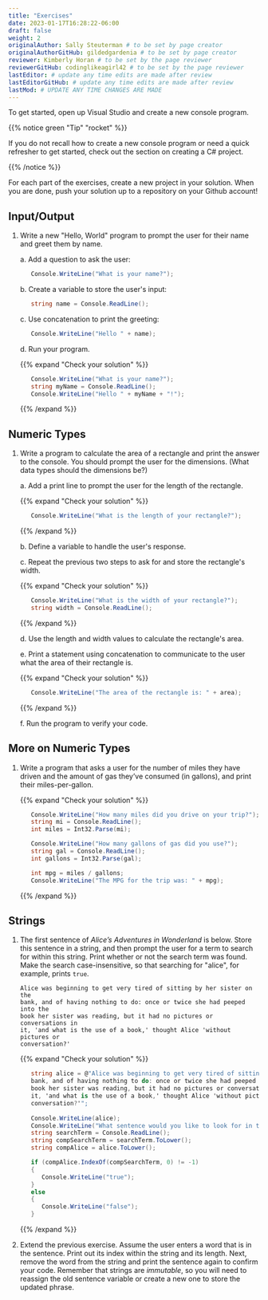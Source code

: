```yaml
---
title: "Exercises"
date: 2023-01-17T16:28:22-06:00
draft: false
weight: 2
originalAuthor: Sally Steuterman # to be set by page creator
originalAuthorGitHub: gildedgardenia # to be set by page creator
reviewer: Kimberly Horan # to be set by the page reviewer
reviewerGitHub: codinglikeagirl42 # to be set by the page reviewer
lastEditor: # update any time edits are made after review
lastEditorGitHub: # update any time edits are made after review
lastMod: # UPDATE ANY TIME CHANGES ARE MADE
---
```


To get started, open up Visual Studio and create a new console program.

<!-- TODO: Add link to intro -->

{{% notice green "Tip" "rocket" %}}

   If you do not recall how to create a new console program or need a quick refresher to get started, check out the section on creating a C# project.

{{% /notice %}}

For each part of the exercises, create a new project in your solution. When you are done, push your solution up to a repository on your Github account!

## Input/Output

1. Write a new "Hello, World" program to prompt the
   user for their name and greet them by name.

   a. Add a question to ask the user:

      ```csharp
         Console.WriteLine("What is your name?");
      ```

   b. Create a variable to store the user's input:

      ```csharp
         string name = Console.ReadLine(); 
      ```

   c. Use concatenation to print the greeting:

      ```csharp
         Console.WriteLine("Hello " + name);
      ```

   d. Run your program.

   {{% expand "Check your solution" %}}

   ```csharp {linenos = table}
      Console.WriteLine("What is your name?");
      string myName = Console.ReadLine();
      Console.WriteLine("Hello " + myName + "!");
   ```

   {{% /expand %}}

## Numeric Types

1. Write a program to calculate the area of a
   rectangle and print the answer to the console. You should prompt the
   user for the dimensions. (What data types should the dimensions be?)

   a. Add a print line to prompt the user for the length of the rectangle.

   {{% expand "Check your solution" %}}

   ```csharp
      Console.WriteLine("What is the length of your rectangle?");
   ```

   {{% /expand %}}

   b. Define a variable to handle the user's response.

   c. Repeat the previous two steps to ask for and store the rectangle's width.

   {{% expand "Check your solution" %}}

   ```csharp
      Console.WriteLine("What is the width of your rectangle?");
      string width = Console.ReadLine();
   ```

   {{% /expand %}}

   d. Use the length and width values to calculate the rectangle's area.

   e. Print a statement using concatenation to communicate to the user what the area of their rectangle is.
   
   {{% expand "Check your solution" %}}

   ```csharp
      Console.WriteLine("The area of the rectangle is: " + area);
   ```

   {{% /expand %}}

   f. Run the program to verify your code.

## More on Numeric Types

1. Write a program that asks a user for the number of
   miles they have driven and the amount of gas they’ve consumed (in
   gallons), and print their miles-per-gallon.

   {{% expand "Check your solution" %}}

   ```csharp {linenos=table}
      Console.WriteLine("How many miles did you drive on your trip?");
      string mi = Console.ReadLine();
      int miles = Int32.Parse(mi);

      Console.WriteLine("How many gallons of gas did you use?");
      string gal = Console.ReadLine();
      int gallons = Int32.Parse(gal);

      int mpg = miles / gallons;
      Console.WriteLine("The MPG for the trip was: " + mpg);
   ```

   {{% /expand %}}

## Strings

1. The first sentence of *Alice’s Adventures in Wonderland*
   is below. Store this sentence in a string, and then prompt the user
   for a term to search for within this string. Print whether or not the
   search term was found. Make the search case-insensitive, so that searching
   for "alice", for example, prints `true`.
      ```
      Alice was beginning to get very tired of sitting by her sister on the
      bank, and of having nothing to do: once or twice she had peeped into the
      book her sister was reading, but it had no pictures or conversations in
      it, 'and what is the use of a book,' thought Alice 'without pictures or
      conversation?'
      ```

   {{% expand "Check your solution" %}}

   ```csharp {linenos=table} 
      string alice = @"Alice was beginning to get very tired of sitting by her sister on the
      bank, and of having nothing to do: once or twice she had peeped into the
      book her sister was reading, but it had no pictures or conversations in
      it, 'and what is the use of a book,' thought Alice 'without pictures or
      conversation?'";
      
      Console.WriteLine(alice);
      Console.WriteLine("What sentence would you like to look for in the sentence above?");
      string searchTerm = Console.ReadLine();
      string compSearchTerm = searchTerm.ToLower();
      string compAlice = alice.ToLower();

      if (compAlice.IndexOf(compSearchTerm, 0) != -1)
      {
         Console.WriteLine("true");
      }
      else 
      {
         Console.WriteLine("false");
      }
   ```

   {{% /expand %}}

1. Extend the previous exercise. Assume the user enters a word that is in the sentence. Print out its index within the string and its length. Next, remove the word from the string and print the sentence again to confirm your code. Remember that strings are *immutable*, so you will need to reassign the old sentence variable or create a new one to store the updated phrase.